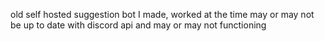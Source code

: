 old self hosted suggestion bot I made, worked at the time may or may not be up to date with discord api and may or may not functioning
